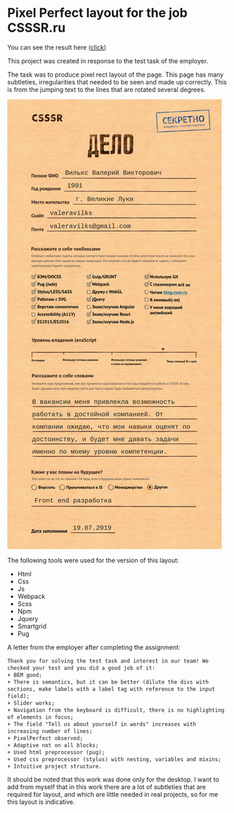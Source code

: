 # Pixel Perfect layout for the job CSSSR.ru

You can see the result here (<a href="/dist" target="_blank">click</a>)

This project was created in response to the test task of the employer.

The task was to produce pixel rect layout of the page. This page has many subtleties, irregularities that needed to be seen and made up correctly. This is from the jumping text to the lines that are rotated several degrees.

![](doc/1.jpg)

The following tools were used for the version of this layout:
* Html
* Css
* Js
* Webpack
* Scss
* Npm
* Jquery
* Smartgrid
* Pug

A letter from the employer after completing the assignment:
```
Thank you for solving the test task and interest in our team! We checked your test and you did a good job of it:
+ BEM good;
+ There is semantics, but it can be better (dilute the divs with sections, make labels with a label tag with reference to the input field);
+ Slider works;
+ Navigation from the keyboard is difficult, there is no highlighting of elements in focus;
+ The field "Tell us about yourself in words" increases with increasing number of lines;
+ PixelPerfect observed;
+ Adaptive not on all blocks;
+ Used html preprocessor (pug);
+ Used css preprocessor (stylus) with nesting, variables and mixins;
+ Intuitive project structure.
```
It should be noted that this work was done only for the desktop. I want to add from myself that in this work there are a lot of subtleties that are required for layout, and which are little needed in real projects, so for me this layout is indicative.


